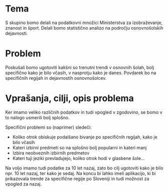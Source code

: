 # Tema
S skupino bomo delali na podatkovni množici Ministerstva za izobraževanje, znanost in šport. Delali bomo statistično analizo na področju osnovnošolskih dejavnosti.

# Problem
Poskušali bomo ugotoviti kakšni so trenutni trendi v osnovnih šolah, bolj specifično kako je bilo včasih, v nasprotju kako je danes. Povdarek bo na specifičnih regijah in dejavnostih osnovnošolcev. 

# Vprašanja, cilji, opis problema
Ker imamo veliko različnih podatkov in tudi vpogled v zgodovino, se bomo v to nalogo usmerili bolj splošno. 

Specifični problemi so (naprimer) sledeči:
 * Koliko otrok obiskuje podalšano bivanje po specifičnih regijah, kako je bilo včasih
 * Kateri izbirni predmeti so na splošno bolj popularni in kateri manj
 * Izbira neobveznih izbirnih predmetov
 * Kateri tuji jeziki prevladujejo, koliko otrok hodi v glasbene šole...

Na voljo imamo tudi podatke za 10 let nazaj, zato bo cilj ugotoviti kako je bilo npr. 10 let nazaj, ter kako je sedaj.
Na koncu bi lahko imeli aplikacijo, ki bi prikazovala trende za specifične regije po Sloveniji in tudi možnost za vpogled za nazaj.
